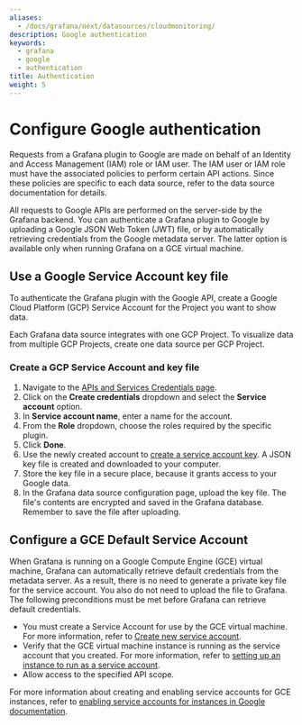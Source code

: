 ```yaml
---
aliases:
  - /docs/grafana/next/datasources/cloudmonitoring/
description: Google authentication
keywords:
  - grafana
  - google
  - authentication
title: Authentication
weight: 5
---
```


# Configure Google authentication

Requests from a Grafana plugin to Google are made on behalf of an Identity and Access Management (IAM) role or IAM user.
The IAM user or IAM role must have the associated policies to perform certain API actions.
Since these policies are specific to each data source, refer to the data source documentation for details.

All requests to Google APIs are performed on the server-side by the Grafana backend.
You can authenticate a Grafana plugin to Google by uploading a Google JSON Web Token (JWT) file, or by automatically retrieving credentials from the Google metadata server.
The latter option is available only when running Grafana on a GCE virtual machine.

## Use a Google Service Account key file

To authenticate the Grafana plugin with the Google API, create a Google Cloud Platform (GCP) Service Account for the Project you want to show data.

Each Grafana data source integrates with one GCP Project.
To visualize data from multiple GCP Projects, create one data source per GCP Project.

### Create a GCP Service Account and key file

1. Navigate to the [APIs and Services Credentials page](https://console.cloud.google.com/apis/credentials).
1. Click on the **Create credentials** dropdown and select the **Service account** option.
1. In **Service account name**, enter a name for the account.
1. From the **Role** dropdown, choose the roles required by the specific plugin.
1. Click **Done**.
1. Use the newly created account to [create a service account key](https://cloud.google.com/iam/docs/creating-managing-service-account-keys#iam-service-account-keys-create-console).
   A JSON key file is created and downloaded to your computer.
1. Store the key file in a secure place, because it grants access to your Google data.
1. In the Grafana data source configuration page, upload the key file.
   The file's contents are encrypted and saved in the Grafana database.
   Remember to save the file after uploading.

## Configure a GCE Default Service Account

When Grafana is running on a Google Compute Engine (GCE) virtual machine, Grafana can automatically retrieve default credentials from the metadata server. As a result, there is no need to generate a private key file for the service account. You also do not need to upload the file to Grafana. The following preconditions must be met before Grafana can retrieve default credentials.

- You must create a Service Account for use by the GCE virtual machine. For more information, refer to [Create new service account](https://cloud.google.com/compute/docs/access/create-enable-service-accounts-for-instances#createanewserviceaccount).
- Verify that the GCE virtual machine instance is running as the service account that you created. For more information, refer to [setting up an instance to run as a service account](https://cloud.google.com/compute/docs/access/create-enable-service-accounts-for-instances#using).
- Allow access to the specified API scope.

For more information about creating and enabling service accounts for GCE instances, refer to [enabling service accounts for instances in Google documentation](https://cloud.google.com/compute/docs/access/create-enable-service-accounts-for-instances).

